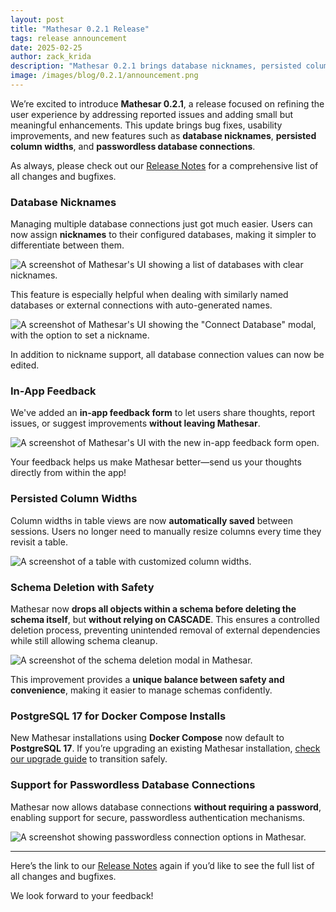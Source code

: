 ```yaml
---
layout: post
title: "Mathesar 0.2.1 Release"
tags: release announcement
date: 2025-02-25
author: zack_krida
description: "Mathesar 0.2.1 brings database nicknames, persisted column widths, passwordless database connections, Postgres 17, and more."
image: /images/blog/0.2.1/announcement.png
---
```


We’re excited to introduce **Mathesar 0.2.1**, a release focused on refining the user experience by addressing reported issues and adding small but meaningful enhancements. This update brings bug fixes, usability improvements, and new features such as **database nicknames**, **persisted column widths**, and **passwordless database connections**.

As always, please check out our [Release Notes](https://docs.mathesar.org/latest/releases/0.2.1/) for a comprehensive list of all changes and bugfixes.

### Database Nicknames

Managing multiple database connections just got much easier. Users can now assign **nicknames** to their configured databases, making it simpler to differentiate between them.

![A screenshot of Mathesar's UI showing a list of databases with clear nicknames.](/images/blog/0.2.1/nickname-db-list.png)

This feature is especially helpful when dealing with similarly named databases or external connections with auto-generated names.

![A screenshot of Mathesar's UI showing the "Connect Database" modal, with the option to set a nickname.](/images/blog/0.2.1/nickname-db-create.png)

In addition to nickname support, all database connection values can now be edited.

### In-App Feedback

We've added an **in-app feedback form** to let users share thoughts, report issues, or suggest improvements **without leaving Mathesar**.

![A screenshot of Mathesar's UI with the new in-app feedback form open.](/images/blog/0.2.1/feedback.png)

Your feedback helps us make Mathesar better—send us your thoughts directly from within the app!

### Persisted Column Widths

Column widths in table views are now **automatically saved** between sessions. Users no longer need to manually resize columns every time they revisit a table.

![A screenshot of a table with customized column widths.](/images/blog/0.2.1/column-widths.png)

### Schema Deletion with Safety

Mathesar now **drops all objects within a schema before deleting the schema itself**, but **without relying on CASCADE**. This ensures a controlled deletion process, preventing unintended removal of external dependencies while still allowing schema cleanup.

![A screenshot of the schema deletion modal in Mathesar.](/images/blog/0.2.1/schema-deletion.png)

This improvement provides a **unique balance between safety and convenience**, making it easier to manage schemas confidently.

### PostgreSQL 17 for Docker Compose Installs

New Mathesar installations using **Docker Compose** now default to **PostgreSQL 17**. If you’re upgrading an existing Mathesar installation, [check our upgrade guide](https://docs.mathesar.org/latest/releases/0.2.1#upgrade-postgres) to transition safely.

### Support for Passwordless Database Connections

Mathesar now allows database connections **without requiring a password**, enabling support for secure, passwordless authentication mechanisms.

![A screenshot showing passwordless connection options in Mathesar.](/images/blog/0.2.1/passwordless.png)

---

Here’s the link to our [Release Notes](https://docs.mathesar.org/latest/releases/0.2.1/) again if you’d like to see the full list of all changes and bugfixes.

We look forward to your feedback!
